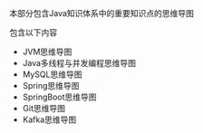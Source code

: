 本部分包含Java知识体系中的重要知识点的思维导图


包含以下内容

- JVM思维导图
- Java多线程与并发编程思维导图
- MySQL思维导图
- Spring思维导图
- SpringBoot思维导图
- Git思维导图
- Kafka思维导图